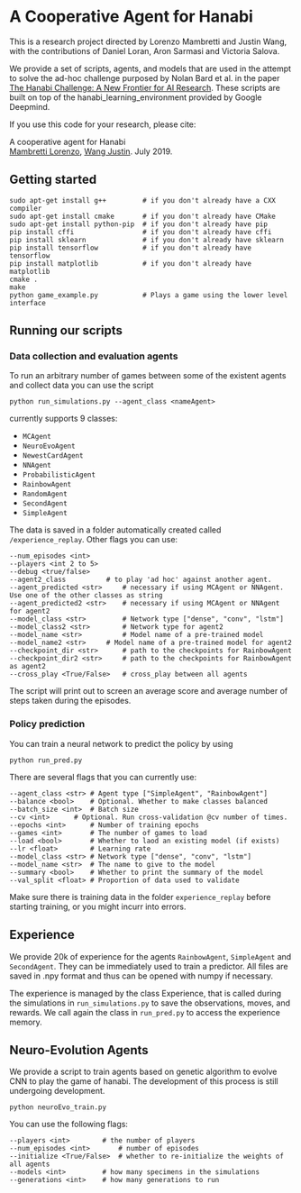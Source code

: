 # A Cooperative Agent for Hanabi

This is a research project directed by Lorenzo Mambretti and Justin Wang, with the contributions of Daniel Loran, Aron Sarmasi and Victoria Salova.

We provide a set of scripts, agents, and models that are used in the attempt to solve the ad-hoc challenge purposed by Nolan Bard et al. in the paper [The Hanabi Challenge: A New Frontier for AI Research](
https://arxiv.org/abs/1902.00506). These scripts are built on top of the hanabi\_learning\_environment provided by Google Deepmind.

If you use this code for your research, please cite:

A cooperative agent for Hanabi <br>
[Mambretti Lorenzo](https://github.com/LorenzoM1997), [Wang Justin](https://github.com/jtwwang). July 2019.

## Getting started
```
sudo apt-get install g++         # if you don't already have a CXX compiler
sudo apt-get install cmake       # if you don't already have CMake
sudo apt-get install python-pip  # if you don't already have pip
pip install cffi                 # if you don't already have cffi
pip install sklearn              # if you don't already have sklearn
pip install tensorflow           # if you don't already have tensorflow
pip install matplotlib           # if you don't already have matplotlib
cmake .
make
python game_example.py           # Plays a game using the lower level interface
```

## Running our scripts

### Data collection and evaluation agents
To run an arbitrary number of games between some of the existent agents and collect data you can use the script
```
python run_simulations.py --agent_class <nameAgent>
```
currently supports 9 classes:
- `MCAgent`
- `NeuroEvoAgent`
- `NewestCardAgent`
- `NNAgent`
- `ProbabilisticAgent`
- `RainbowAgent`
- `RandomAgent`
- `SecondAgent`
- `SimpleAgent`

The data is saved in a folder automatically created called `/experience_replay`. Other flags you can use:
```
--num_episodes <int>
--players <int 2 to 5>
--debug <true/false>
--agent2_class		    # to play 'ad hoc' against another agent. 
--agent_predicted <str>     # necessary if using MCAgent or NNAgent. Use one of the other classes as string
--agent_predicted2 <str>    # necessary if using MCAgent or NNAgent for agent2
--model_class <str>         # Network type ["dense", "conv", "lstm"]
--model_class2 <str>	    # Network type for agent2
--model_name <str>          # Model name of a pre-trained model
--model_name2 <str>	    # Model name of a pre-trained model for agent2
--checkpoint_dir <str>      # path to the checkpoints for RainbowAgent
--checkpoint_dir2 <str>     # path to the checkpoints for RainbowAgent as agent2
--cross_play <True/False>   # cross_play between all agents
```
The script will print out to screen an average score and average number of steps taken during the episodes.

### Policy prediction
You can train a neural network to predict the policy by using
```
python run_pred.py
```
There are several flags that you can currently use:
```
--agent_class <str>	# Agent type ["SimpleAgent", "RainbowAgent"]
--balance <bool>	# Optional. Whether to make classes balanced
--batch_size <int>	# Batch size
--cv <int>		# Optional. Run cross-validation @cv number of times.
--epochs <int>		# Number of training epochs
--games <int>		# The number of games to load
--load <bool>		# Whether to laod an existing model (if exists)
--lr <float>		# Learning rate
--model_class <str>	# Network type ["dense", "conv", "lstm"]
--model_name <str>	# The name to give to the model
--summary <bool>	# Whether to print the summary of the model
--val_split <float>	# Proportion of data used to validate
```

Make sure there is training data in the folder `experience_replay` before starting training, or you might incurr into errors.

## Experience
We provide 20k of experience for the agents `RainbowAgent`, `SimpleAgent` and `SecondAgent`. They can be immediately used to train a predictor. All files are saved in .npy format and thus can be opened with numpy if necessary.

The experience is managed by the class Experience, that is called during the simulations in `run_simulations.py` to save the observations, moves, and rewards. We call again the class in `run_pred.py` to access the experience memory.

## Neuro-Evolution Agents
We provide a script to train agents based on genetic algorithm to evolve CNN to play the game of hanabi.
The development of this process is still undergoing development.

```
python neuroEvo_train.py
```
You can use the following flags:
```
--players <int>		   # the number of players
--num_episodes <int>	   # number of episodes
--initialize <True/False>  # whether to re-initialize the weights of all agents
--models <int>		   # how many specimens in the simulations
--generations <int>	   # how many generations to run
```
